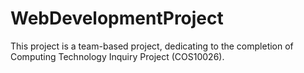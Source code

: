 # WebDevelopmentProject
This project is a team-based project, dedicating to the completion of Computing Technology Inquiry Project (COS10026). 
